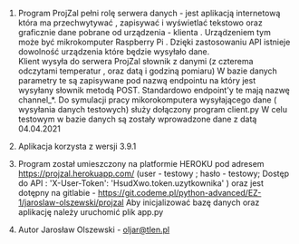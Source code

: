 1. Program ProjZal pełni rolę serwera danych - jest aplikacją internetową która ma przechwytywać , zapisywać i wyświetlać tekstowo oraz graficznie 
   dane pobrane od urządzenia - klienta . Urządzeniem tym może być mikrokomputer Raspberry Pi .
   Dzięki zastosowaniu API istnieje  dowolność urządzenia które będzie wysyłało dane.  
   Klient wysyła do serwera ProjZal słownik z danymi  (z czterema odczytami temperatur , oraz datą i godziną pomiaru)
   W bazie danych parametry te są zapisywane pod nazwą endpointu na który jest wysyłany słownik metodą POST.
   Standardowo endpoint'y te mają nazwę channel_*.
   Do symulacji pracy mikorokomputera wysyłającego dane ( wysyłania danych testowych) służy dołączony program client.py
   W celu testowym  w bazie danych są zostały wprowadzone dane z datą 04.04.2021
   
2. Aplikacja korzysta z wersji 3.9.1 
3. Program został umieszczony na platformie HEROKU pod adresem  https://projzal.herokuapp.com/
   (user - testowy ; hasło - testowy; Dostęp do API : 'X-User-Token': 'HsudXwo.token.uzytkownika' )
   oraz jest dotępny na gitlabie - https://git.codeme.pl/python-advanced/EZ-1/jaroslaw-olszewski/projzal
   Aby inicjalizować bazę danych oraz aplikację należy uruchomić plik app.py
4. Autor Jarosław Olszewski - oljar@tlen.pl   
